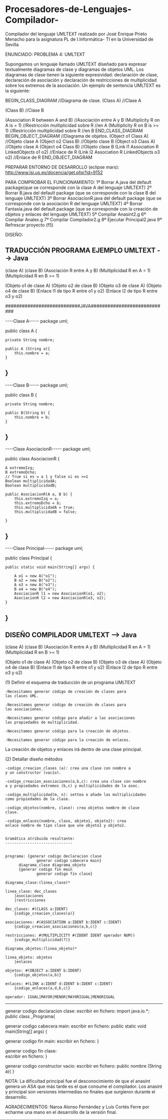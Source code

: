 # Procesadores-de-Lenguajes-Compilador-
Compilador del lenguaje UMLTEXT realizado por José Enrique Prieto Menacho para la asignatura PL de I.Informática- TI en la Universidad de Sevilla

ENUNCIADO:
PROBLEMA 4: UMLTEXT

Supongamos un lenguaje llamado UMLTEXT diseñado para expresar textualmente diagramas de
clase y diagramas de objetos UML. Los diagramas de clase tienen la siguiente expresividad:
declaración de clase, declaración de asociación y declaración de restricciones de multiplicidad
sobre los extremos de la asociación. Un ejemplo de sentencia UMLTEXT es la siguiente:

BEGIN_CLASS_DIAGRAM //Diagrama de clase.
(Class A) //Clase A

(Class B) //Clase B

(Association R between A and B) //Asociación entre A y B
(Multiplicity R on A is = 1) //Restricción multiplicidad sobre R
 //en A
(Multiplicity R on B is >= 1) //Restricción multiplicidad sobre R
 //en B
END_CLASS_DIAGRAM
BEGIN_OBJECT_DIAGRAM //Diagrama de objetos.
(Object o1 Class A) //Objeto clase A
(Object o2 Class B) //Objeto clase B
(Object o3 Class A) //Objeto clase A
(Object o4 Class B) //Objeto clase B
(Link l1 Association R LinkedObjects o1 o2) //Enlace de R
(Link l2 Association R LinkedObjects o3 o2) //Enlace de R
END_OBJECT_DIAGRAM

PREPARAR ENTORNO DE DESARROLLO (eclipse mars): http://www.lsi.us.es/docencia/get.php?id=9152

PARA COMPROBAR EL FUNCIONAMIENTO:
1º Borrar A.java del default package(que se corresponde con la clase A del lenguaje UMLTEXT)
2º Borrar B.java del default package (que se corresponde con la clase B del lenguaje UMLTEXT)
3º Borrar AsociacionR.java del default package (que se corresponde con la asociación R del lenguaje UMLTEXT)
4º Borrar Fantasia.java del default package (que se corresponde con la creación de objetos y enlaces del lenguaje UMLTEXT)
5º Compilar Anasint2.g
6º Compilar Analex.g
7º Compilar Compilador2.g
8º Ejecutar Principal2.java
9º Refrescar proyecto (f5)


DISEÑO:

TRADUCCIÓN PROGRAMA EJEMPLO UMLTEXT --> Java
-----------------------------

(clase A)
(clase B)
(Asociación R entre A y B)
(Multiplicidad R en A = 1)
(Multiplicidad R en B >= 1)

(Objeto o1 de clase A)
(Objeto o2 de clase B)
(Objeto o3 de clase A)
(Objeto o4 de clase B)
(Enlace l1 de tipo R entre o1 y o2)
(Enlace l2 de tipo R entre o3 y o2)


###########################JAVA############################

----Clase A-----
package uml;

public class A {

	private String nombre;
	
	public A (String a){
		this.nombre = a;
	}
	
}
---------------

----Clase B-----
package uml;

public class B {

	private String nombre;

	public B(String b) {
		this.nombre = b;
	}

}
---------------

----Clase AsociacionR-----
package uml;

public class AsociacionR {

	A extremoIzq;
	B extremoDcho;
	// True si es = a 1 y false si es >=1
	Boolean multiplicidadA;
	Boolean multiplicidadB;

	public AsociacionR(A a, B b) {
		this.extremoIzq = a;
		this.extremoDcho = b;
		this.multiplicidadA = true;
		this.multiplicidadB = false;

	}

}
---------------

----Clase Principal-----
package uml;

public class Principal {

	public static void main(String[] args) {

		A o1 = new A("o1");
		B o2 = new B("o2");
		A o3 = new A("o3");
		B o4 = new B("o4");
		AsociacionR l1 = new AsociacionR(o1, o2);
		AsociacionR l2 = new AsociacionR(o3, o2);
	}

}
---------------







DISEÑO COMPILADOR UMLTEXT --> Java
-----------------------------

(clase A)
(clase B)
(Asociación R entre A y B)
(Multiplicidad R en A = 1)
(Multiplicidad R en B >= 1)

(Objeto o1 de clase A)
(Objeto o2 de clase B)
(Objeto o3 de clase A)
(Objeto o4 de clase B)
(Enlace l1 de tipo R entre o1 y o2)
(Enlace l2 de tipo R entre o3 y o2)

(1) Definir el esquema de traducción de un programa UMLTEXT

	-Necesitamos generar código de creación de clases para
	las clases UML.

	-Necesitamos generar código de creación de clases para
	las asociaciones.

	-Necesitamos generar código para añadir a las asociaciones
	las propiedades de multiplicidad.

	-Necesitamos generar código para la creación de objetos.

	-Necesitamos generar código para la creación de enlaces.

La creación de objetos y enlaces irá dentro de una clase principal.
	

(2) Detallar diseño métodos

	-codigo_creacion_clases (a): crea una clase con nombre a
	y un constructor (vacío).

	-codigo_creacion_asociaciones(a,b,c): crea una clase con nombre
	a y propiedades extremos (b,c) y multiplicidades de la asoc.

	-codigo_multiplicidad(m, n): settea o añade las multiplicidades
	como propiedades de la clase.

	-codigo_objetos(nombre, clase): crea objetos nombre de clase
	clase.
 
	-codigo_enlaces(nombre, clase, objeto1, objeto2): crea
	enlace nombre de tipo clase que une objeto1 y objeto2.


	Gramática atribuida resultante:
   	------------------------------


	programa: {generar codigo declaracion clase
                  generar codigo cabecera main}
		  diagrama_clase diagrama_objeto
		  {generar codigo fin main
                  generar codigo fin clase}

	diagrama_clase:(linea_clase)*

	linea_clase: dec_clases
		|asociaciones
		|restricciones

	dec_clases: #(CLASS a:IDENT)
		{codigo_creacion_clases(a)}

	asociaciones: #(ASSOCIATION a:IDENT b:IDENT c:IDENT)
		{codigo_creacion_asociaciones(a,b,c)}

	restricciones: #(MULTIPLICITY #(IDENT IDENT operador NUM))
		{codigo_multiplicidad(?)}

	diagrama_objetos:(linea_objeto)*

	linea_objeto: objetos
		|enlaces

	objetos: #(OBJECT a:IDENT b:IDENT)
		{codigo_objetos(a,b)}

	enlaces: #(LINK a:IDENT d:IDENT b:IDENT c:IDENT)
		{codigo_enlaces(a,d,b,c)}

	operador: IGUAL|MAYOR|MENOR|MAYORIGUAL|MENORIGUAL


----------------------------------------------------

generar codigo declaracion clase:
   escribir en fichero: 
         import java.io.*;
         public class _Programa{
   
generar codigo cabecera main:
   escribir en fichero:   public static void main(String[] args) {
      
generar codigo fin main:
   escribir en fichero:   } 
  
generar codigo fin clase:  
   escribir en fichero: } 

generar codigo constructor vacio:
   escribir en fichero:
	public nombre (String a){
	}
  
  
  
  
  
  
  NOTA:
  La dificultad principal fue el desconocimiento de que el anasint genera un ASA que más tarde es el que consume el compilador.
  Los anasint y principal son versiones intermedias no finales que surgieron durante el desarrollo.
  
  
  AGRADECIMIENTOS:
  Naroa Alonso Fernández y Luís Cortés Ferre por echarme una mano en el desarrollo de la versión final.
